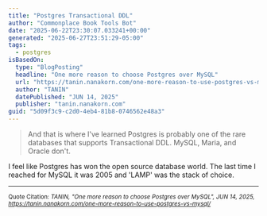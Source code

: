 ```yaml
---
title: "Postgres Transactional DDL"
author: "Commonplace Book Tools Bot"
date: "2025-06-22T23:30:07.033241+00:00"
generated: "2025-06-27T23:51:29-05:00"
tags:
  - postgres
isBasedOn:
  type: "BlogPosting"
  headline: "One more reason to choose Postgres over MySQL"
  url: "https://tanin.nanakorn.com/one-more-reason-to-use-postgres-vs-mysql/"
  author: "TANIN"
  datePublished: "JUN 14, 2025"
  publisher: "tanin.nanakorn.com"
guid: "5d09f3c9-c2d0-4eb4-81b8-0746562e48a3"
---
```


> And that is where I've learned Postgres is probably one of the rare databases that supports Transactional DDL. MySQL, Maria, and Oracle don't.

I feel like Postgres has won the open source database world. The last time I reached for MySQL it was 2005 and 'LAMP' was the stack of choice.

---

<sub>Quote Citation: <cite>TANIN, "One more reason to choose Postgres over MySQL", JUN 14, 2025, <a href="https://tanin.nanakorn.com/one-more-reason-to-use-postgres-vs-mysql/">https://tanin.nanakorn.com/one-more-reason-to-use-postgres-vs-mysql/</a></cite></sub>